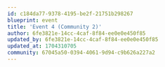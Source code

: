 ```yaml
---
id: c184da77-9378-4195-be2f-21751b298267
blueprint: event
title: 'Event 4 (Community 2)'
author: 6fe3821e-14cc-4caf-8f84-ee0e0e450f85
updated_by: 6fe3821e-14cc-4caf-8f84-ee0e0e450f85
updated_at: 1704310705
community: 67045a50-0394-4061-9d94-c9b626a227a2
---
```

